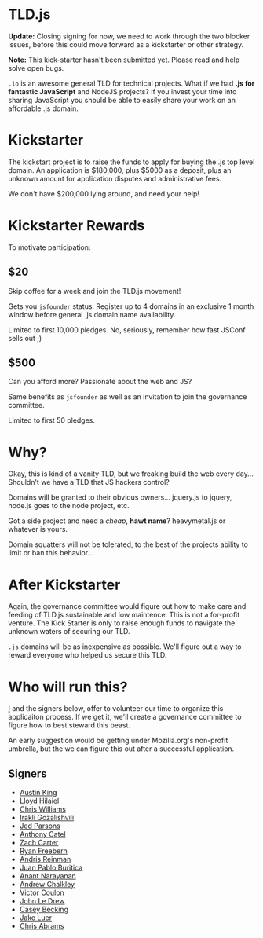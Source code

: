 # TLD.js
**Update:** Closing signing for now, we need to work through the two blocker issues, before this could move 
forward as a kickstarter or other strategy.

**Note:** This kick-starter hasn't been submitted yet. Please read and help solve open bugs.

``.io`` is an awesome general TLD for technical projects.  What if we had **.js for fantastic 
JavaScript** and NodeJS projects?  If you invest your time into sharing JavaScript you should be 
able to easily share your work on an affordable .js domain.

# Kickstarter
The kickstart project is to raise the funds to apply for buying the .js top level domain. An application is $180,000,
plus $5000 as a deposit, plus an unknown amount for application disputes and administrative fees.

We don't have $200,000 lying around, and need your help!

# Kickstarter Rewards

To motivate participation:

## $20

Skip coffee for a week and join the TLD.js movement!

Gets you ``jsfounder`` status. Register up to 4 domains in an exclusive 1 month window 
before general .js domain name availability.
 
Limited to first 10,000 pledges. No, seriously, remember how fast JSConf sells out ;)

## $500

Can you afford more? Passionate about the web and JS?

Same benefits as ``jsfounder`` as well as an invitation to join the governance committee.

Limited to first 50 pledges.

# Why?
Okay, this is kind of a vanity TLD, but we freaking build the web every day...  Shouldn't we have a TLD that 
JS hackers control?

Domains will be granted to their obvious owners... jquery.js to jquery, node.js goes to the node project, etc.

Got a side project and need a *cheap*, **hawt name**? heavymetal.js or whatever is yours.

Domain squatters will not be tolerated, to the best of the projects ability to limit or ban this behavior...

# After Kickstarter
Again, the governance committee would figure out how to make care and feeding of TLD.js sustainable
and low maintence. This is not a for-profit venture. The Kick Starter is only to raise enough funds
to navigate the unknown waters of securing our TLD.

``.js`` domains will be  as inexpensive as possible. We'll figure out a way to reward everyone who helped us 
secure this TLD.

# Who will run this?
[I](http://github.com/ozten) and the signers below, offer to volunteer our time to organize this applicaiton process. If we get it, we'll create a 
governance committee to figure how to best steward this beast.

An early suggestion would be getting under Mozilla.org's non-profit umbrella, but the we can 
figure this out after a successful application.

## Signers
* [Austin King](http://github.com/ozten)
* [Lloyd Hilaiel](https://github.com/lloyd)
* [Chris Williams](https://github.com/voodootikigod)
* [Irakli Gozalishvili](https://github.com/Gozala)
* [Jed Parsons](https://github.com/jedp/)
* [Anthony Catel](https://github.com/paraboul/)
* [Zach Carter](https://github.com/zaach)
* [Ryan Freebern](https://github.com/rfreebern)
* [Andris Reinman](https://github.com/andris9)
* [Juan Pablo Buritica](https://github.com/buritica)
* [Anant Narayanan](https://github.com/anantn)
* [Andrew Chalkley](https://github.com/chalkers)
* [Victor Coulon](https://github.com/victa)
* [John Le Drew](https://github.com/antz29)
* [Casey Becking](https://github.com/caseybecking)
* [Jake Luer](https://github.com/logicalparadox)
* [Chris Abrams](https://github.com/chrisabrams)